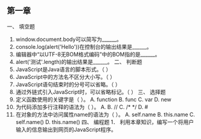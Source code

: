 ## 第一章
一、	填空题
1.	window.document.body可以简写为______。
2.	console.log(alert('Hello'))在控制台的输出结果是______。
3.	编辑器中“以UTF-8无BOM格式编码”中的BOM指的是______。
4.	alert('测试'.length)的输出结果是______。
二、	判断题
1.	JavaScript是Java语言的脚本形式。（  ）
2.	JavaScript中的方法名不区分大小写。（  ）
3.	JavaScript语句结束时的分号可以省略。（  ）
4.	通过外链式引入JavaScript时，可以省略</script>标记。（  ）
三、	选择题
1.	定义函数使用的关键字是（  ）。
A. function   B. func    C. var    D. new
2.	为代码添加多行注释的语法为（  ）。
A. <!-- -->    B. //    C. /*  */    D. #
3.	在对象的方法中访问属性name的语法为（  ）。
A. self.name    B. this.name    C. self.name()    D. this.name()
四、	编程题
1．	利用本章知识，编写一个将用户输入的信息输出到网页的JavaScript程序。
